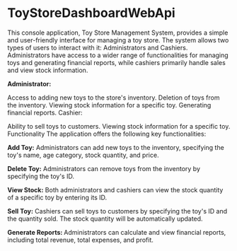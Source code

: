 # ToyStoreDashboardWebApi
This console application, Toy Store Management System, provides a simple and user-friendly interface for managing a toy store. The system allows two types of users to interact with it: Administrators and Cashiers. Administrators have access to a wider range of functionalities for managing toys and generating financial reports, while cashiers primarily handle sales and view stock information.

<b>Administrator:</b>

Access to adding new toys to the store's inventory.
Deletion of toys from the inventory.
Viewing stock information for a specific toy.
Generating financial reports.
Cashier:

Ability to sell toys to customers.
Viewing stock information for a specific toy.
Functionality
The application offers the following key functionalities:

<b>Add Toy:</b> Administrators can add new toys to the inventory, specifying the toy's name, age category, stock quantity, and price.

<b>Delete Toy:</b> Administrators can remove toys from the inventory by specifying the toy's ID.

<b>View Stock:</b> Both administrators and cashiers can view the stock quantity of a specific toy by entering its ID.

<b>Sell Toy:</b> Cashiers can sell toys to customers by specifying the toy's ID and the quantity sold. The stock quantity will be automatically updated.

<b>Generate Reports: </b>Administrators can calculate and view financial reports, including total revenue, total expenses, and profit.
